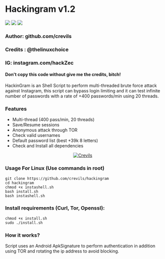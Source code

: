 # Hackingram v1.2
<a href="https://t.me/hackerExploits"><img src="https://img.shields.io/badge/Join-Telegram%20Channel-red.svg?logo=Telegram"></a>
<a href="https://t.me/hacker_Chatroom"><img src="https://img.shields.io/badge/Join-Telegram%20Group-blue.svg?logo=telegram"></a>
<a href="https://t.me/hacker_Chatroom"><img src="https://img.shields.io/badge/Report%20Bugs-green.svg?logo=telegram"></a>
### Author: github.com/crevils
### Credits : @thelinuxchoice
### IG: instagram.com/hackZec
#### Don't copy this code without give me the credits, bitch! 
HackinGram is an Shell Script to perform multi-threaded brute force attack against Instagram, this script can bypass login limiting and it can test infinite number of passwords with a rate of +400 passwords/min using 20 threads.

### Features
- Multi-thread (400 pass/min, 20 threads)
- Save/Resume sessions
- Anonymous attack through TOR
- Check valid usernames
- Default password list (best +39k 8 letters)
- Check and Install all dependencies

<p align="center"><a href="https://github.com/crevils"><img title="Crevils" src="https://github-readme-stats.vercel.app/api?username=crevils&show_icons=true&include_all_commits=true&theme=chartreuse-dark&cache_seconds=3200"></a>
</p>

### Usage For Linux (Use commands in root)
```
git clone https://github.com/crevils/hackingram
cd hackingram
chmod +x instashell.sh
bash install.sh
bash instashell.sh
```

### Install requirements (Curl, Tor, Openssl):

```
chmod +x install.sh
sudo ./install.sh
```

### How it works?

Script uses an Android ApkSignature to perform authentication in addition using TOR and rotating the ip address to avoid blocking. 
